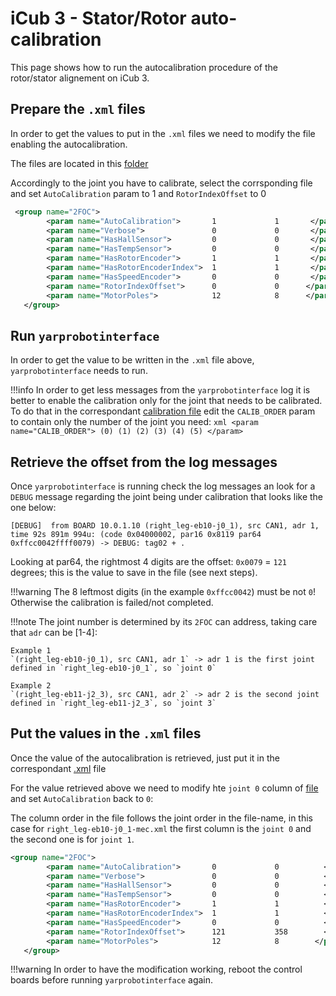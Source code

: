 # iCub 3 - Stator/Rotor auto-calibration
This page shows how to run the autocalibration procedure of the rotor/stator alignement on iCub 3.

## Prepare the `.xml` files
In order to get the values to put in the `.xml` files we need to modify the file enabling the autocalibration.

The files are located in this [folder](https://github.com/robotology/robots-configuration/tree/master/iCubGenova09/hardware/mechanicals)

Accordingly to the joint you have to calibrate, select the corrsponding file and set `AutoCalibration` param to 1 and `RotorIndexOffset` to 0

```xml
 <group name="2FOC">
        <param name="AutoCalibration">       1             1       </param>
        <param name="Verbose">               0             0       </param>
        <param name="HasHallSensor">         0             0       </param>
        <param name="HasTempSensor">         0             0       </param>
        <param name="HasRotorEncoder">       1             1       </param>
        <param name="HasRotorEncoderIndex">  1             1       </param>
        <param name="HasSpeedEncoder">       0             0       </param>
        <param name="RotorIndexOffset">      0             0      </param>
        <param name="MotorPoles">            12            8      </param>
   </group>
```

## Run `yarprobotinterface` 
In order to get the value to be written in the `.xml` file above, `yarprobotinterface` needs to run.

!!!info
    In order to get less messages from the `yarprobotinterface` log it is better to enable the calibration only for the joint that needs to be calibrated.
    To do that in the correspondant [calibration file](https://github.com/robotology/robots-configuration/tree/master/iCubGenova09/calibrators) edit the `CALIB_ORDER` param to contain only the number of the joint you need:
    ```xml
                <param name="CALIB_ORDER"> (0) (1) (2) (3) (4) (5) </param>
    ```

## Retrieve the offset from the log messages
Once `yarprobotinterface` is running check the log messages an look for a `DEBUG` message regarding the joint being under calibration that looks like the one below:

```
[DEBUG]  from BOARD 10.0.1.10 (right_leg-eb10-j0_1), src CAN1, adr 1, time 92s 891m 994u: (code 0x04000002, par16 0x8119 par64 0xffcc0042ffff0079) -> DEBUG: tag02 + .
```

Looking at par64, the rightmost 4 digits are the offset: `0x0079` = `121` degrees; this is the value to save in the file (see next steps). 

!!!warning
    The 8 leftmost digits (in the example `0xffcc0042`) must be not `0`!<br>
    Otherwise the calibration is failed/not completed. 

!!!note
    The joint number is determined by its `2FOC` can address, taking care that `adr` can be [1-4]: 
    
    Example 1
    `(right_leg-eb10-j0_1), src CAN1, adr 1` -> adr 1 is the first joint defined in `right_leg-eb10-j0_1`, so `joint 0`

    Example 2
    `(right_leg-eb11-j2_3), src CAN1, adr 2` -> adr 2 is the second joint defined in `right_leg-eb11-j2_3`, so `joint 3`


## Put the values in the `.xml` files
Once the value of the autocalibration is retrieved, just put it in the correspondant [.xml](https://github.com/robotology/robots-configuration/tree/master/iCubGenova09/hardware/mechanicals) file

For the value retrieved above we need to modify hte `joint 0` column of [file](https://github.com/davidetome/robots-configuration/blob/master/iCubGenova09/hardware/mechanicals/right_leg-eb10-j0_1-mec.xml) and set `AutoCalibration` back to `0`:

The column order in the file follows the joint order in the file-name, in this case for `right_leg-eb10-j0_1-mec.xml` the first column is the `joint 0` and the second one is for `joint 1`.


```xml
<group name="2FOC">
        <param name="AutoCalibration">       0             0          </param>
        <param name="Verbose">               0             0          </param>
        <param name="HasHallSensor">         0             0          </param>
        <param name="HasTempSensor">         0             0          </param>
        <param name="HasRotorEncoder">       1             1          </param>
        <param name="HasRotorEncoderIndex">  1             1          </param>
        <param name="HasSpeedEncoder">       0             0          </param>
        <param name="RotorIndexOffset">      121           358        </param>
        <param name="MotorPoles">            12            8        </param>
   </group>
```

!!!warning
    In order to have the modification working, reboot the control boards before running `yarprobotinterface` again. 
